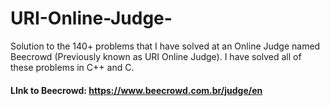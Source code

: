 # URI-Online-Judge-
Solution to the 140+ problems that I have solved at an Online Judge named Beecrowd (Previously known as URI Online Judge). I have solved all of these problems in C++ and C.

#### LInk to Beecrowd: https://www.beecrowd.com.br/judge/en
